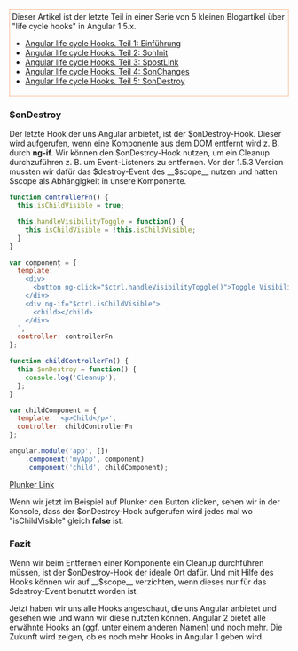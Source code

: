 <aside style="border: 1px dotted #f37726; padding: 4px; margin-bottom: 20px;">
Dieser Artikel ist der letzte Teil in einer Serie von 5 kleinen Blogartikel über "life cycle hooks" in Angular 1.5.x.

* [Angular life cycle Hooks. Teil 1: Einführung](https://jsperts.de/blog/angularjs_life_cycle_hooks_teil_1_einfuehrung)
* [Angular life cycle Hooks. Teil 2: $onInit](https://jsperts.de/blog/angularjs_life_cycle_hooks_teil_2_oninit)
* [Angular life cycle Hooks. Teil 3: $postLink](https://jsperts.de/blog/angularjs_life_cycle_hooks_teil_3_postlink)
* [Angular life cycle Hooks. Teil 4: $onChanges](https://jsperts.de/blog/angularjs_life_cycle_hooks_teil_4_onchanges)
* [Angular life cycle Hooks. Teil 5: $onDestroy](https://jsperts.de/blog/angularjs_life_cycle_hooks_teil_5_ondestroy)
</aside>

### $onDestroy

Der letzte Hook der uns Angular anbietet, ist der $onDestroy-Hook.
Dieser wird aufgerufen, wenn eine Komponente aus dem DOM entfernt wird z. B. durch __ng-if__.
Wir können den $onDestroy-Hook nutzen, um ein Cleanup durchzuführen z. B. um Event-Listeners zu entfernen.
Vor der 1.5.3 Version mussten wir dafür das $destroy-Event des __$scope__ nutzen und hatten $scope als Abhängigkeit in unsere Komponente.

```js
function controllerFn() {
  this.isChildVisible = true;

  this.handleVisibilityToggle = function() {
    this.isChildVisible = !this.isChildVisible;
  }
}

var component = {
  template: `
    <div>
      <button ng-click="$ctrl.handleVisibilityToggle()">Toggle Visibility</button>
    </div>
    <div ng-if="$ctrl.isChildVisible">
      <child></child>
    </div>
  `,
  controller: controllerFn
};

function childControllerFn() {
  this.$onDestroy = function() {
    console.log('Cleanup');
  };
}

var childComponent = {
  template: '<p>Child</p>',
  controller: childControllerFn
};

angular.module('app', [])
    .component('myApp', component)
    .component('child', childComponent);
```

[Plunker Link](https://plnkr.co/edit/chiRgpbguqghX2cvZjLN?p=preview)

Wenn wir jetzt im Beispiel auf Plunker den Button klicken, sehen wir in der Konsole, dass der $onDestroy-Hook aufgerufen wird jedes mal wo "isChildVisible" gleich __false__ ist.

### Fazit

Wenn wir beim Entfernen einer Komponente ein Cleanup durchführen müssen, ist der $onDestroy-Hook der ideale Ort dafür.
Und mit Hilfe des Hooks können wir auf __$scope__ verzichten, wenn dieses nur für das $destroy-Event benutzt worden ist.

Jetzt haben wir uns alle Hooks angeschaut, die uns Angular anbietet und gesehen wie und wann wir diese nutzten können.
Angular 2 bietet alle erwähnte Hooks an (ggf. unter einem anderen Namen) und noch mehr.
Die Zukunft wird zeigen, ob es noch mehr Hooks in Angular 1 geben wird.


